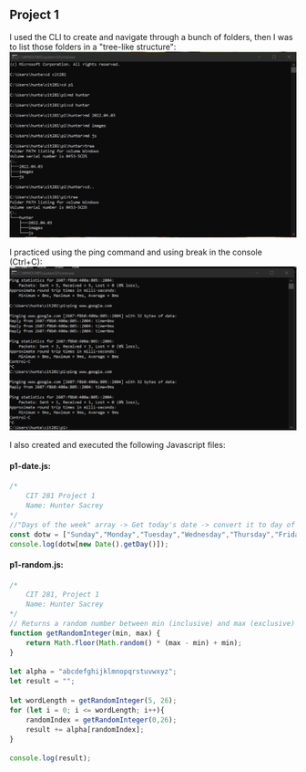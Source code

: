 ## Project 1

I used the CLI to create and navigate through a bunch of folders, then I was to list those folders in a "tree-like structure": ![p1-tree](/p1-folders.png)

I practiced using the ping command and using break in the console (Ctrl+C): ![ping n break](/p1-break.png)

I also created and executed the following Javascript files:

#### p1-date.js:
```javascript
/*
    CIT 281 Project 1
    Name: Hunter Sacrey
*/
//"Days of the week" array -> Get today's date -> convert it to day of the week -> print
const dotw = ["Sunday","Monday","Tuesday","Wednesday","Thursday","Friday","Saturday"]; 
console.log(dotw[new Date().getDay()]);
```
#### p1-random.js:
```javascript
/*
    CIT 281, Project 1
    Name: Hunter Sacrey
*/
// Returns a random number between min (inclusive) and max (exclusive)
function getRandomInteger(min, max) {
    return Math.floor(Math.random() * (max - min) + min);
}

let alpha = "abcdefghijklmnopqrstuvwxyz";
let result = "";

let wordLength = getRandomInteger(5, 26);
for (let i = 0; i <= wordLength; i++){
    randomIndex = getRandomInteger(0,26);
    result += alpha[randomIndex];
}

console.log(result);
```
